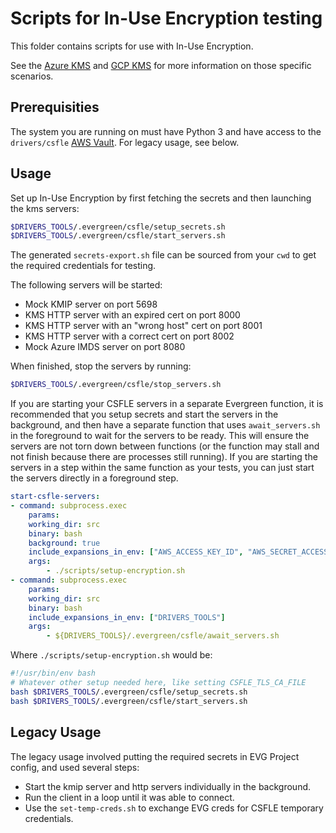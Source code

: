 # Scripts for In-Use Encryption testing

This folder contains scripts for use with In-Use Encryption.

See the [Azure KMS](./azurekms/README.md) and [GCP KMS](./gcpkms/README.md) for more information on those specific
scenarios.

## Prerequisities

The system you are running on must have Python 3 and have access to the `drivers/csfle`
[AWS Vault](https://wiki.corp.mongodb.com/display/DRIVERS/Using+AWS+Secrets+Manager+to+Store+Testing+Secrets). For
legacy usage, see below.

## Usage

Set up In-Use Encryption by first fetching the secrets and then launching the kms servers:

```bash
$DRIVERS_TOOLS/.evergreen/csfle/setup_secrets.sh
$DRIVERS_TOOLS/.evergreen/csfle/start_servers.sh
```

The generated `secrets-export.sh` file can be sourced from your `cwd` to get the required credentials for testing.

The following servers will be started:

- Mock KMIP server on port 5698
- KMS HTTP server with an expired cert on port 8000
- KMS HTTP server with an "wrong host" cert on port 8001
- KMS HTTP server with a correct cert on port 8002
- Mock Azure IMDS server on port 8080

When finished, stop the servers by running:

```bash
$DRIVERS_TOOLS/.evergreen/csfle/stop_servers.sh
```

If you are starting your CSFLE servers in a separate Evergreen function, it is recommended that you setup secrets and
start the servers in the background, and then have a separate function that uses `await_servers.sh` in the foreground to
wait for the servers to be ready. This will ensure the servers are not torn down between functions (or the function may
stall and not finish because there are processes still running). If you are starting the servers in a step within the
same function as your tests, you can just start the servers directly in a foreground step.

```yaml
start-csfle-servers:
- command: subprocess.exec
    params:
    working_dir: src
    binary: bash
    background: true
    include_expansions_in_env: ["AWS_ACCESS_KEY_ID", "AWS_SECRET_ACCESS_KEY", "AWS_SESSION_TOKEN", "DRIVERS_TOOLS"]
    args:
        - ./scripts/setup-encryption.sh
- command: subprocess.exec
    params:
    working_dir: src
    binary: bash
    include_expansions_in_env: ["DRIVERS_TOOLS"]
    args:
        - ${DRIVERS_TOOLS}/.evergreen/csfle/await_servers.sh
```

Where `./scripts/setup-encryption.sh` would be:

```bash
#!/usr/bin/env bash
# Whatever other setup needed here, like setting CSFLE_TLS_CA_FILE
bash $DRIVERS_TOOLS/.evergreen/csfle/setup_secrets.sh
bash $DRIVERS_TOOLS/.evergreen/csfle/start_servers.sh
```

## Legacy Usage

The legacy usage involved putting the required secrets in EVG Project config, and used several steps:

- Start the kmip server and http servers individually in the background.
- Run the client in a loop until it was able to connect.
- Use the `set-temp-creds.sh` to exchange EVG creds for CSFLE temporary credentials.
